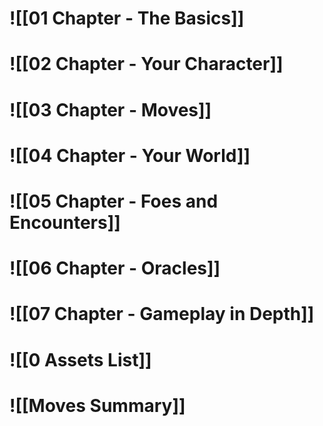 # ![[01 Chapter - The Basics]]
# ![[02 Chapter - Your Character]]
# ![[03 Chapter - Moves]]
# ![[04 Chapter - Your World]]
# ![[05 Chapter - Foes and Encounters]]
# ![[06 Chapter - Oracles]]
# ![[07 Chapter - Gameplay in Depth]]
# ![[0 Assets List]]
# ![[Moves Summary]]